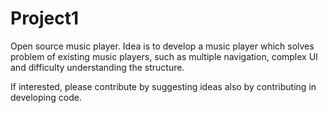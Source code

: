 Project1
========
Open source music player. Idea is to develop a music player which solves problem of existing music players, 
such as multiple navigation, complex UI and difficulty understanding the structure.

If interested, please contribute by suggesting ideas also by contributing in developing code.
